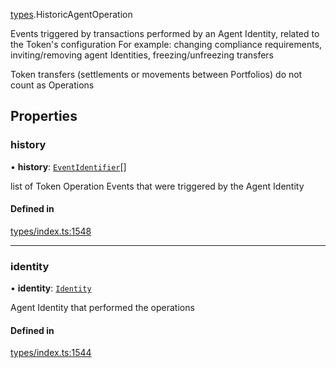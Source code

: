 [types](../../Modules/Types/Types.md).HistoricAgentOperation

Events triggered by transactions performed by an Agent Identity, related to the Token's configuration
  For example: changing compliance requirements, inviting/removing agent Identities, freezing/unfreezing transfers

Token transfers (settlements or movements between Portfolios) do not count as Operations

## Properties

### history

• **history**: [`EventIdentifier`](EventIdentifier.md)[]

list of Token Operation Events that were triggered by the Agent Identity

#### Defined in

[types/index.ts:1548](https://github.com/PolymeshAssociation/polymesh-sdk/blob/15be87e8/src/types/index.ts#L1548)

___

### identity

• **identity**: [`Identity`](../../Classes/API/Entities/Identity/Identity.md)

Agent Identity that performed the operations

#### Defined in

[types/index.ts:1544](https://github.com/PolymeshAssociation/polymesh-sdk/blob/15be87e8/src/types/index.ts#L1544)
